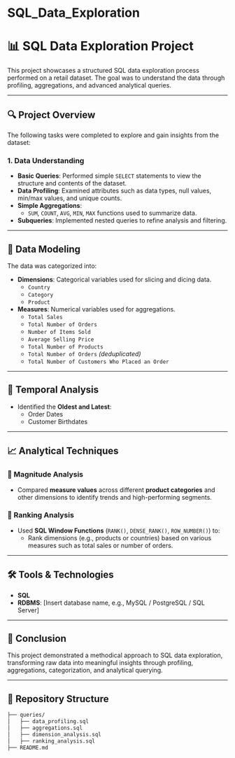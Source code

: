 # SQL_Data_Exploration

# 📊 SQL Data Exploration Project

This project showcases a structured SQL data exploration process performed on a retail dataset. The goal was to understand the data through profiling, aggregations, and advanced analytical queries.

---

## 🔍 Project Overview

The following tasks were completed to explore and gain insights from the dataset:

### 1. Data Understanding
- **Basic Queries**: Performed simple `SELECT` statements to view the structure and contents of the dataset.
- **Data Profiling**: Examined attributes such as data types, null values, min/max values, and unique counts.
- **Simple Aggregations**:
  - `SUM`, `COUNT`, `AVG`, `MIN`, `MAX` functions used to summarize data.
- **Subqueries**: Implemented nested queries to refine analysis and filtering.

---

## 🧩 Data Modeling

The data was categorized into:

- **Dimensions**: Categorical variables used for slicing and dicing data.
  - `Country`
  - `Category`
  - `Product`
- **Measures**: Numerical variables used for aggregations.
  - `Total Sales`
  - `Total Number of Orders`
  - `Number of Items Sold`
  - `Average Selling Price`
  - `Total Number of Products`
  - `Total Number of Orders` *(deduplicated)*
  - `Total Number of Customers Who Placed an Order`

---

## 📅 Temporal Analysis

- Identified the **Oldest and Latest**:
  - Order Dates
  - Customer Birthdates

---

## 📈 Analytical Techniques

### 🔹 Magnitude Analysis
- Compared **measure values** across different **product categories** and other dimensions to identify trends and high-performing segments.

### 🔹 Ranking Analysis
- Used **SQL Window Functions** (`RANK()`, `DENSE_RANK()`, `ROW_NUMBER()`) to:
  - Rank dimensions (e.g., products or countries) based on various measures such as total sales or number of orders.

---

## 🛠️ Tools & Technologies

- **SQL**
- **RDBMS**: [Insert database name, e.g., MySQL / PostgreSQL / SQL Server]

---

## 📌 Conclusion

This project demonstrated a methodical approach to SQL data exploration, transforming raw data into meaningful insights through profiling, aggregations, categorization, and analytical querying.

---

## 📁 Repository Structure

```bash
├── queries/
│   ├── data_profiling.sql
│   ├── aggregations.sql
│   ├── dimension_analysis.sql
│   ├── ranking_analysis.sql
├── README.md
